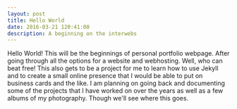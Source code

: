 ```yaml
---
layout: post
title: Hello World
date: 2016-03-21 120:41:00
description: A beginning on the interwebs
---
```


Hello World!
This will be the beginnings of personal portfolio webpage. After going through all the options for a website and webhosting. Well, who can beat free! This also gets to be a project for me to learn how to use Jekyll and to create a small online presence that I would be able to put on business cards and the like. I am planning on going back and documenting some of the projects that I have worked on over the years as well as a few albums of my photography. Though we'll see where this goes. 